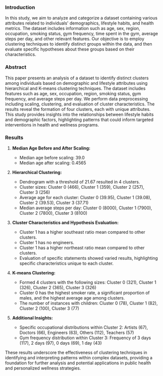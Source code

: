 ### Introduction

In this study, we aim to analyze and categorize a dataset containing various attributes related to individuals' demographics, lifestyle habits, and health metrics. The dataset includes information such as age, sex, region, occupation, smoking status, gym frequency, time spent in the gym, average steps per day, and other relevant features. Our objective is to employ clustering techniques to identify distinct groups within the data, and then evaluate specific hypotheses about these groups based on their characteristics.

### Abstract

This paper presents an analysis of a dataset to identify distinct clusters among individuals based on demographic and lifestyle attributes using hierarchical and K-means clustering techniques. The dataset includes features such as age, sex, occupation, region, smoking status, gym frequency, and average steps per day. We perform data preprocessing including scaling, clustering, and evaluation of cluster characteristics. The results reveal the formation of four clusters, each with unique attributes. This study provides insights into the relationships between lifestyle habits and demographic factors, highlighting patterns that could inform targeted interventions in health and wellness programs.

### Results

1. **Median Age Before and After Scaling:**
   - Median age before scaling: 39.0
   - Median age after scaling: 0.4565

2. **Hierarchical Clustering:**
   - Dendrogram with a threshold of 21.67 resulted in 4 clusters.
   - Cluster sizes: Cluster 0 (466), Cluster 1 (359), Cluster 2 (257), Cluster 3 (256)
   - Average age for each cluster: Cluster 0 (39.95), Cluster 1 (39.08), Cluster 2 (39.53), Cluster 3 (37.71)
   - Median average steps per day: Cluster 0 (8000), Cluster 1 (7900), Cluster 2 (7800), Cluster 3 (8100)

3. **Cluster Characteristics and Hypothesis Evaluation:**
   - Cluster 1 has a higher southeast ratio mean compared to other clusters.
   - Cluster 1 has no engineers.
   - Cluster 1 has a higher northeast ratio mean compared to other clusters.
   - Evaluation of specific statements showed varied results, highlighting specific characteristics unique to each cluster.

4. **K-means Clustering:**
   - Formed 4 clusters with the following sizes: Cluster 0 (321), Cluster 1 (326), Cluster 2 (365), Cluster 3 (326)
   - Cluster 0 has the highest smoker rate, a significant proportion of males, and the highest average age among clusters.
   - The number of instances with children: Cluster 0 (78), Cluster 1 (82), Cluster 2 (100), Cluster 3 (77)

5. **Additional Insights:**
   - Specific occupational distributions within Cluster 2: Artists (67), Doctors (66), Engineers (63), Others (112), Teachers (57)
   - Gym frequency distribution within Cluster 3: Frequency of 3 days (117), 2 days (97), 0 days (69), 1 day (43)

These results underscore the effectiveness of clustering techniques in identifying and interpreting patterns within complex datasets, providing a foundation for further analysis and potential applications in public health and personalized wellness strategies.
